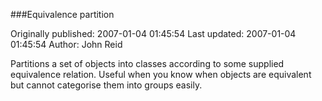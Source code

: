 ###Equivalence partition

Originally published: 2007-01-04 01:45:54
Last updated: 2007-01-04 01:45:54
Author: John Reid

Partitions a set of objects into classes according to some supplied equivalence relation. Useful when you know when objects are equivalent but cannot categorise them into groups easily.